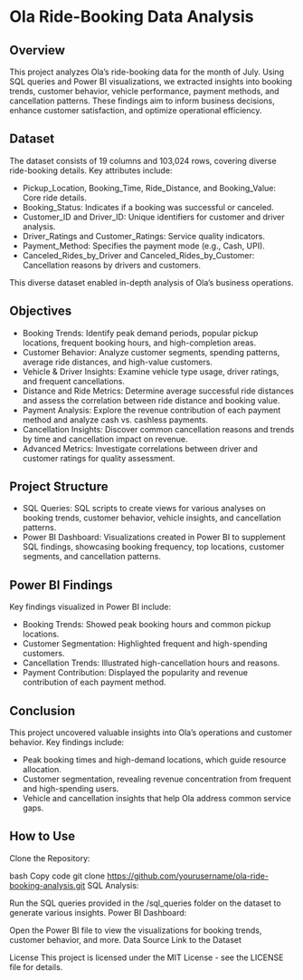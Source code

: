 # Ola Ride-Booking Data Analysis
## Overview
This project analyzes Ola’s ride-booking data for the month of July. Using SQL queries and Power BI visualizations, we extracted insights into booking trends, customer behavior, vehicle performance, payment methods, and cancellation patterns. These findings aim to inform business decisions, enhance customer satisfaction, and optimize operational efficiency.

## Dataset
The dataset consists of 19 columns and 103,024 rows, covering diverse ride-booking details. Key attributes include:

- Pickup_Location, Booking_Time, Ride_Distance, and Booking_Value: Core ride details.
- Booking_Status: Indicates if a booking was successful or canceled.
- Customer_ID and Driver_ID: Unique identifiers for customer and driver analysis.
- Driver_Ratings and Customer_Ratings: Service quality indicators.
- Payment_Method: Specifies the payment mode (e.g., Cash, UPI).
- Canceled_Rides_by_Driver and Canceled_Rides_by_Customer: Cancellation reasons by drivers and customers.

This diverse dataset enabled in-depth analysis of Ola’s business operations.

## Objectives
- Booking Trends: Identify peak demand periods, popular pickup locations, frequent booking hours, and high-completion areas.
- Customer Behavior: Analyze customer segments, spending patterns, average ride distances, and high-value customers.
- Vehicle & Driver Insights: Examine vehicle type usage, driver ratings, and frequent cancellations.
- Distance and Ride Metrics: Determine average successful ride distances and assess the correlation between ride distance and booking value.
- Payment Analysis: Explore the revenue contribution of each payment method and analyze cash vs. cashless payments.
- Cancellation Insights: Discover common cancellation reasons and trends by time and cancellation impact on revenue.
- Advanced Metrics: Investigate correlations between driver and customer ratings for quality assessment.

## Project Structure
- SQL Queries: SQL scripts to create views for various analyses on booking trends, customer behavior, vehicle insights, and cancellation patterns.
- Power BI Dashboard: Visualizations created in Power BI to supplement SQL findings, showcasing booking frequency, top locations, customer segments, and cancellation patterns.

## Power BI Findings
Key findings visualized in Power BI include:

- Booking Trends: Showed peak booking hours and common pickup locations.
- Customer Segmentation: Highlighted frequent and high-spending customers.
- Cancellation Trends: Illustrated high-cancellation hours and reasons.
- Payment Contribution: Displayed the popularity and revenue contribution of each payment method.

## Conclusion
This project uncovered valuable insights into Ola’s operations and customer behavior. Key findings include:

- Peak booking times and high-demand locations, which guide resource allocation.
- Customer segmentation, revealing revenue concentration from frequent and high-spending users.
- Vehicle and cancellation insights that help Ola address common service gaps.

## How to Use
Clone the Repository:

bash
Copy code
git clone https://github.com/yourusername/ola-ride-booking-analysis.git
SQL Analysis:

Run the SQL queries provided in the /sql_queries folder on the dataset to generate various insights.
Power BI Dashboard:

Open the Power BI file to view the visualizations for booking trends, customer behavior, and more.
Data Source
Link to the Dataset

License
This project is licensed under the MIT License - see the LICENSE file for details.
